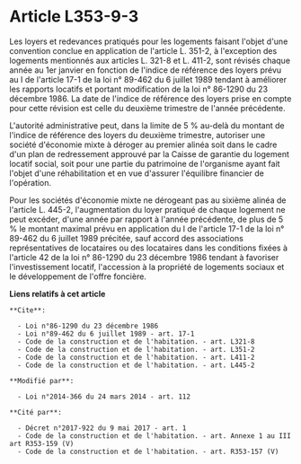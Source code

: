 # Article L353-9-3

Les loyers et redevances pratiqués pour les logements faisant l'objet d'une convention conclue en application de l'article L.
351-2, à l'exception des logements mentionnés aux articles L. 321-8 et L. 411-2, sont révisés chaque année au 1er janvier en
fonction de l'indice de référence des loyers prévu au I de l'article 17-1 de la loi n° 89-462 du 6 juillet 1989 tendant à
améliorer les rapports locatifs et portant modification de la loi n° 86-1290 du 23 décembre 1986. La date de l'indice de
référence des loyers prise en compte pour cette révision est celle du deuxième trimestre de l'année précédente. 

L'autorité administrative peut, dans la limite de 5 % au-delà du montant de l'indice de référence des loyers du deuxième
trimestre, autoriser une société d'économie mixte à déroger au premier alinéa soit dans le cadre d'un plan de redressement
approuvé par la Caisse de garantie du logement locatif social, soit pour une partie du patrimoine de l'organisme ayant fait
l'objet d'une réhabilitation et en vue d'assurer l'équilibre financier de l'opération. 

Pour les sociétés d'économie mixte ne dérogeant pas au sixième alinéa de l'article L. 445-2, l'augmentation du loyer pratiqué
de chaque logement ne peut excéder, d'une année par rapport à l'année précédente, de plus de 5 % le montant maximal prévu en
application du I de l'article 17-1 de la loi n° 89-462 du 6 juillet 1989 précitée, sauf accord des associations
représentatives de locataires ou des locataires dans les conditions fixées à l'article 42 de la loi n° 86-1290 du 23 décembre
1986 tendant à favoriser l'investissement locatif, l'accession à la propriété de logements sociaux et le développement de
l'offre foncière.

**Liens relatifs à cet article**

	**Cite**:

	  - Loi n°86-1290 du 23 décembre 1986
	  - Loi n°89-462 du 6 juillet 1989 - art. 17-1
	  - Code de la construction et de l'habitation. - art. L321-8
	  - Code de la construction et de l'habitation. - art. L351-2
	  - Code de la construction et de l'habitation. - art. L411-2
	  - Code de la construction et de l'habitation. - art. L445-2

	**Modifié par**:

	  - Loi n°2014-366 du 24 mars 2014 - art. 112

	**Cité par**:

	  - Décret n°2017-922 du 9 mai 2017 - art. 1
	  - Code de la construction et de l'habitation. - art. Annexe 1 au III art R353-159 (V)
	  - Code de la construction et de l'habitation. - art. R353-157 (V)
